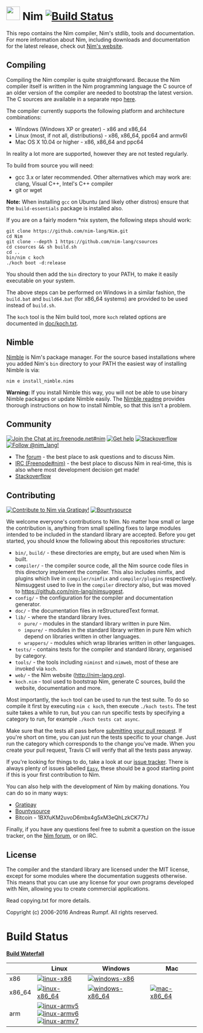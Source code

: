 # <img src="https://raw.githubusercontent.com/nim-lang/assets/master/Art/logo-crown.png" width="36"> Nim [![Build Status](https://travis-ci.org/nim-lang/Nim.svg?branch=devel)](https://travis-ci.org/nim-lang/Nim)

This repo contains the Nim compiler, Nim's stdlib, tools and
documentation. For more information about Nim, including downloads
and documentation for the latest release, check out
[Nim's website](http://nim-lang.org).

## Compiling
Compiling the Nim compiler is quite straightforward. Because
the Nim compiler itself is written in the Nim programming language
the C source of an older version of the compiler are needed to bootstrap the
latest version. The C sources are available in a separate
repo [here](http://github.com/nim-lang/csources).

The compiler currently supports the following platform and architecture
combinations:

  * Windows (Windows XP or greater) - x86 and x86_64
  * Linux (most, if not all, distributions) - x86, x86_64, ppc64 and armv6l
  * Mac OS X 10.04 or higher - x86, x86_64 and ppc64

In reality a lot more are supported, however they are not tested regularly.

To build from source you will need:

  * gcc 3.x or later recommended. Other alternatives which may work
    are: clang, Visual C++, Intel's C++ compiler
  * git or wget

**Note:** When installing ``gcc`` on Ubuntu (and likely other distros) ensure that the ``build-essentials`` package is installed also.

If you are on a fairly modern *nix system, the following steps should work:

```
git clone https://github.com/nim-lang/Nim.git
cd Nim
git clone --depth 1 https://github.com/nim-lang/csources
cd csources && sh build.sh
cd ..
bin/nim c koch
./koch boot -d:release
```

You should then add the ``bin`` directory to your PATH, to make it easily
executable on your system.

The above steps can be performed on Windows in a similar fashion, the
``build.bat`` and ``build64.bat`` (for x86_64 systems) are provided to be used
instead of ``build.sh``.

The ``koch`` tool is the Nim build tool, more ``koch`` related options are
documented in [doc/koch.txt](doc/koch.txt).

## Nimble
[Nimble](https://github.com/nim-lang/nimble) is Nim's package manager. For the
source based installations where you added Nim's ``bin`` directory to your PATH
the easiest way of installing Nimble is via:

```
nim e install_nimble.nims
```

**Warning:** If you install Nimble this way, you will not be able to use binary
Nimble packages or update Nimble easily.
The [Nimble readme](https://github.com/nim-lang/nimble#installation)
provides thorough instructions on how to install Nimble, so that this isn't a
problem.

## Community
[![Join the Chat at irc.freenode.net#nim](https://img.shields.io/badge/IRC-join_chat_in_%23nim-blue.svg)](https://webchat.freenode.net/?channels=nim)
[![Get help](https://img.shields.io/badge/Forum-get%20help-4eb899.svg)](http://forum.nim-lang.org)
[![Stackoverflow](https://img.shields.io/badge/stackoverflow-use_%23nim_tag-yellow.svg)](http://stackoverflow.com/questions/tagged/nim?sort=newest&pageSize=15)
[![Follow @nim_lang!](https://img.shields.io/twitter/follow/nim_lang.svg?style=social)](https://twitter.com/nim_lang)

* The [forum](http://forum.nim-lang.org/) - the best place to ask questions and to discuss Nim.
* [IRC (Freenode#nim)](https://webchat.freenode.net/?channels=nim) - the best place to discuss
  Nim in real-time, this is also where most development decision get made!
* [Stackoverflow](http://stackoverflow.com/questions/tagged/nim)

## Contributing

[![Contribute to Nim via Gratipay!](https://img.shields.io/gratipay/team/nim.svg)](https://gratipay.com/nim/)
[![Bountysource](https://img.shields.io/bountysource/team/nim/activity.svg)](https://www.bountysource.com/teams/nim)

We welcome everyone's contributions to Nim. No matter how small or large
the contribution is, anything from small spelling fixes to large modules
intended to be included in the standard library are accepted. Before
you get started, you should know the following about this repositories
structure:

* ``bin/``, ``build/`` - these directories are empty, but are used when Nim is built.
* ``compiler/`` - the compiler source code, all the Nim source code files in this
  directory implement the compiler. This also includes nimfix, and plugins
  which live in ``compiler/nimfix`` and ``compiler/plugins``
  respectively. Nimsuggest used to live in the ``compiler`` directory also,
  but was moved to https://github.com/nim-lang/nimsuggest.
* ``config/`` - the configuration for the compiler and documentation generator.
* ``doc/`` - the documentation files in reStructuredText format.
* ``lib/`` - where the standard library lives.
    * ``pure/`` - modules in the standard library written in pure Nim.
    * ``impure/`` - modules in the standard library written in pure Nim which
      depend on libraries written in other languages.
    * ``wrappers/`` - modules which wrap libraries written in other languages.
* ``tests/`` - contains tests for the compiler and standard library, organised by
    category.
* ``tools/`` - the tools including ``niminst`` and ``nimweb``, most of these are invoked
    via ``koch``.
* ``web/`` - the Nim website (http://nim-lang.org).
* ``koch.nim`` - tool used to bootstrap Nim, generate C sources, build the website, documentation
  and more.

Most importantly, the ``koch`` tool can be used to run the test suite. To do so compile it first
by executing ``nim c koch``, then execute ``./koch tests``. The test suite takes a while to run,
but you can run specific tests by specifying a category to run, for example ``./koch tests cat async``.

Make sure that the tests all pass before
[submitting your pull request](https://help.github.com/articles/using-pull-requests/).
If you're short on time, you can
just run the tests specific to your change. Just run the category which corresponds to the change
you've made. When you create your pull request, Travis CI will verify that all the tests pass
anyway.

If you're looking for things to do, take a look at our
[issue tracker](https://github.com/nim-lang/Nim/issues). There is always plenty of issues
labelled [``Easy``](https://github.com/nim-lang/Nim/labels/Easy), these should be a good
starting point if this is your first contribution to Nim.

You can also help with the development of Nim by making donations. You can do so
in many ways:

* [Gratipay](https://gratipay.com/nim/)
* [Bountysource](https://www.bountysource.com/teams/nim)
* Bitcoin - 1BXfuKM2uvoD6mbx4g5xM3eQhLzkCK77tJ

Finally, if you have any questions feel free to submit a question on the issue tracker,
on the [Nim forum](http://forum.nim-lang.org), or on IRC.

## License
The compiler and the standard library are licensed under the MIT license,
except for some modules where the documentation suggests otherwise. This means
that you can use any license for your own programs developed with Nim,
allowing you to create commercial applications.

Read copying.txt for more details.

Copyright (c) 2006-2016 Andreas Rumpf.
All rights reserved.

# Build Status
[**Build Waterfall**][waterfall]

|        | Linux | Windows | Mac |
| ------ | ----- | ------- | --- |
| x86    | [![linux-x86][linux-x86-img]][linux-x86] | [![windows-x86][windows-x86-img]][windows-x86] |
| x86_64 | [![linux-x86_64][linux-x86_64-img]][linux-x86_64] | [![windows-x86_64][windows-x86_64-img]][windows-x86_64] | [![mac-x86_64][mac-x86_64-img]][mac-x86_64] |
| arm    | [![linux-armv5][linux-arm5-img]][linux-arm5]<br/> [![linux-armv6][linux-arm6-img]][linux-arm6]<br/> [![linux-armv7][linux-arm7-img]][linux-arm7]

[linux-x86]:          http://buildbot.nim-lang.org/builders/linux-x32-builder
[linux-x86-img]:      http://buildbot.nim-lang.org/buildstatusimage?builder=linux-x32-builder
[linux-x86_64]:       http://buildbot.nim-lang.org/builders/linux-x64-builder
[linux-x86_64-img]:   http://buildbot.nim-lang.org/buildstatusimage?builder=linux-x64-builder
[linux-arm5]:         http://buildbot.nim-lang.org/builders/linux-arm5-builder
[linux-arm5-img]:     http://buildbot.nim-lang.org/buildstatusimage?builder=linux-arm5-builder
[linux-arm6]:         http://buildbot.nim-lang.org/builders/linux-arm6-builder
[linux-arm6-img]:     http://buildbot.nim-lang.org/buildstatusimage?builder=linux-arm6-builder
[linux-arm7]:         http://buildbot.nim-lang.org/builders/linux-arm7-builder
[linux-arm7-img]:     http://buildbot.nim-lang.org/buildstatusimage?builder=linux-arm7-builder

[windows-x86]:        http://buildbot.nim-lang.org/builders/windows-x32-builder
[windows-x86-img]:    http://buildbot.nim-lang.org/buildstatusimage?builder=windows-x32-builder
[windows-x86_64]:     http://buildbot.nim-lang.org/builders/windows-x64-builder
[windows-x86_64-img]: http://buildbot.nim-lang.org/buildstatusimage?builder=windows-x64-builder

[mac-x86_64]:         http://buildbot.nim-lang.org/builders/mac-x64-builder
[mac-x86_64-img]:     http://buildbot.nim-lang.org/buildstatusimage?builder=mac-x64-builder

[waterfall]: http://buildbot.nim-lang.org/waterfall
